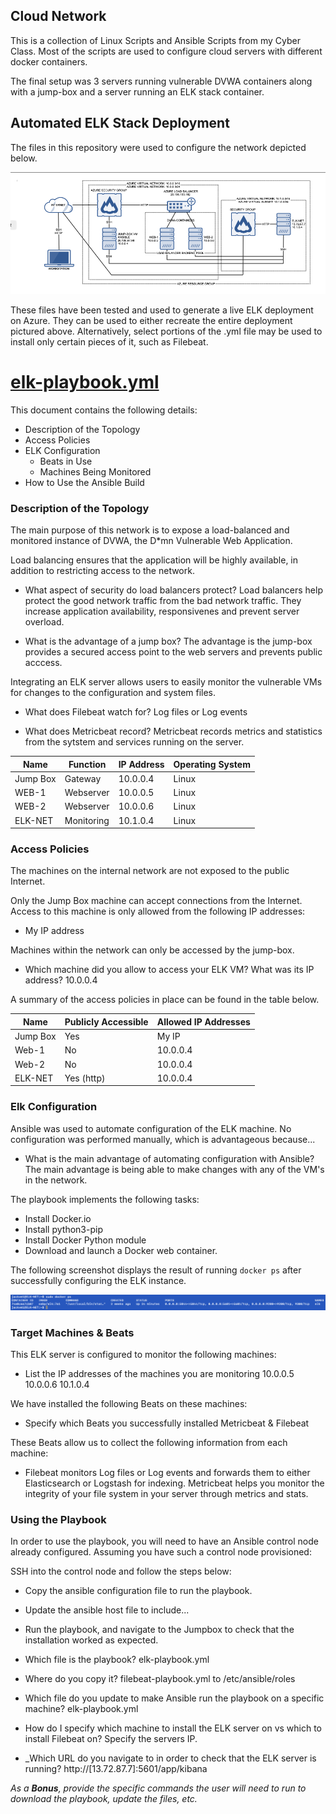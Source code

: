 ## Cloud Network

This is a collection of Linux Scripts and Ansible Scripts from my Cyber Class. Most of the scripts are used to configure cloud servers with different docker containers. 

The final setup was 3 servers running vulnerable DVWA containers along with a jump-box and a server running an ELK stack container.

## Automated ELK Stack Deployment

The files in this repository were used to configure the network depicted below.

![ELK NETWORK DIAGRAM](diagrams/elk-diagram.png)

These files have been tested and used to generate a live ELK deployment on Azure. They can be used to either recreate the entire deployment pictured above. Alternatively, select portions of the .yml file may be used to install only certain pieces of it, such as Filebeat.

# [elk-playbook.yml](ansible/elk-playbook.yml) 

This document contains the following details:
- Description of the Topology
- Access Policies
- ELK Configuration
  - Beats in Use
  - Machines Being Monitored
- How to Use the Ansible Build


### Description of the Topology

The main purpose of this network is to expose a load-balanced and monitored instance of DVWA, the D*mn Vulnerable Web Application.

Load balancing ensures that the application will be highly available, in addition to restricting access to the network.
- What aspect of security do load balancers protect? 
 Load balancers help protect the good network traffic from the bad network traffic. They increase application availability, responsivenes and prevent server overload. 

- What is the advantage of a jump box?
The advantage is the jump-box provides a secured access point to the web servers and prevents public acccess. 

Integrating an ELK server allows users to easily monitor the vulnerable VMs for changes to the configuration and system files.
- What does Filebeat watch for? 
Log files or Log events

- What does Metricbeat record? 
Metricbeat records metrics and statistics from the sytstem and services running on the server.

| Name     | Function  | IP Address | Operating System |
|----------|-----------|------------|------------------|
| Jump Box | Gateway   | 10.0.0.4   | Linux            |
| WEB-1    | Webserver | 10.0.0.5   | Linux            |
| WEB-2    | Webserver | 10.0.0.6   | Linux            |
| ELK-NET  | Monitoring| 10.1.0.4   | Linux            |

### Access Policies

The machines on the internal network are not exposed to the public Internet. 

Only the Jump Box machine can accept connections from the Internet. Access to this machine is only allowed from the following IP addresses:
- My IP address

Machines within the network can only be accessed by the jump-box.
- Which machine did you allow to access your ELK VM? What was its IP address? 
10.0.0.4

A summary of the access policies in place can be found in the table below.

| Name     | Publicly Accessible | Allowed IP Addresses |
|----------|---------------------|----------------------|
| Jump Box | Yes                 | My IP                |
| Web-1    | No                  | 10.0.0.4             |
| Web-2    | No                  | 10.0.0.4             |
| ELK-NET  | Yes (http)          | 10.0.0.4             |

### Elk Configuration

Ansible was used to automate configuration of the ELK machine. No configuration was performed manually, which is advantageous because...
- What is the main advantage of automating configuration with Ansible? 
The main advantage is being able to make changes with any of the VM's in the network. 

The playbook implements the following tasks:
- Install Docker.io
- Install python3-pip
- Install Docker Python module
- Download and launch a Docker web container. 

The following screenshot displays the result of running `docker ps` after successfully configuring the ELK instance.

![Docker PS](ansible/Images/docker_ps.png)

### Target Machines & Beats
This ELK server is configured to monitor the following machines:
- List the IP addresses of the machines you are monitoring
10.0.0.5 10.0.0.6 10.1.0.4

We have installed the following Beats on these machines:
- Specify which Beats you successfully installed
Metricbeat & Filebeat

These Beats allow us to collect the following information from each machine:
- Filebeat monitors Log files or Log events and forwards them to either Elasticsearch or Logstash for indexing.  Metricbeat helps you monitor the integrity of your file system in your server through metrics and stats.

### Using the Playbook
In order to use the playbook, you will need to have an Ansible control node already configured. Assuming you have such a control node provisioned: 

SSH into the control node and follow the steps below:
- Copy the ansible configuration file to run the playbook.
- Update the ansible host file to include...
- Run the playbook, and navigate to the Jumpbox to check that the installation worked as expected.


- Which file is the playbook? elk-playbook.yml 
- Where do you copy it? filebeat-playbook.yml to /etc/ansible/roles
- Which file do you update to make Ansible run the playbook on a specific machine? elk-playbook.yml 
- How do I specify which machine to install the ELK server on vs which to install Filebeat on? Specify the servers IP. 
- _Which URL do you navigate to in order to check that the ELK server is running? http://[13.72.87.7]:5601/app/kibana


_As a **Bonus**, provide the specific commands the user will need to run to download the playbook, update the files, etc._